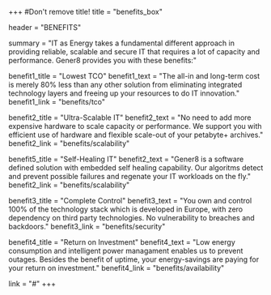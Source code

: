 +++
#Don't remove title!
title = "benefits_box"

header = "BENEFITS"

summary = "IT as Energy takes a fundamental different approach in providing reliable, scalable and secure IT that requires a lot of capacity and performance. Gener8 provides you with these benefits:" 

benefit1_title = "Lowest TCO"
benefit1_text = "The all-in and long-term cost is merely 80% less than any other solution from eliminating integrated technology layers and freeing up your resources to do IT innovation."
benefit1_link = "benefits/tco"

benefit2_title = "Ultra-Scalable IT"
benefit2_text = "No need to add more expensive hardware to scale capacity or performance. We support you with efficient use of hardware and flexible scale-out of your petabyte+ archives."
benefit2_link = "benefits/scalability"

benefit5_title = "Self-Healing IT"
benefit2_text = "Gener8 is a software defined solution with embedded self healing capability. Our algoritms detect and prevent possible failures and regenate your IT workloads on the fly."
benefit2_link = "benefits/scalability"

benefit3_title = "Complete Control"
benefit3_text = "You own and control 100% of the technology stack which is developed in Europe,  with zero dependency on third party technologies. No vulnerability to breaches and backdoors."
benefit3_link = "benefits/security"

benefit4_title = "Return on Investment"
benefit4_text = "Low energy consumption and intelligent power managament enables us to prevent outages. Besides the benefit of uptime, your energy-savings are paying for your return on investment."
benefit4_link = "benefits/availability"

link = "#"
+++